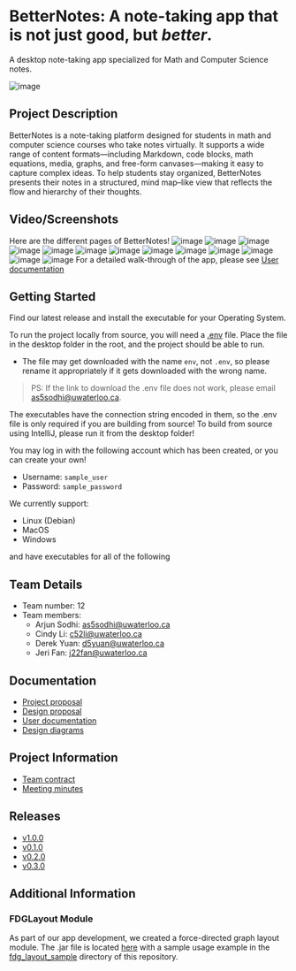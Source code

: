 # BetterNotes: A note-taking app that is not just good, but _better_.

A desktop note-taking app specialized for Math and Computer Science notes.


![image](https://git.uwaterloo.ca/as5sodhi/cs-346-project/-/raw/main/desktop/src/main/resources/betternotes_logo.png?ref_type=heads)

## Project Description
BetterNotes is a note-taking platform designed for students in math and computer science courses who take notes virtually. 
It supports a wide range of content formats—including Markdown, code blocks, math equations, media, graphs, and free-form 
canvases—making it easy to capture complex ideas. 
To help students stay organized, BetterNotes presents their notes in a structured, 
mind map–like view that reflects the flow and hierarchy of their thoughts.

## Video/Screenshots
Here are the different pages of BetterNotes!
![image](https://git.uwaterloo.ca/as5sodhi/cs-346-project/-/raw/eraser-fix-2/desktop/src/main/resources/1.png?ref_type=heads)
![image](https://git.uwaterloo.ca/as5sodhi/cs-346-project/-/raw/eraser-fix-2/desktop/src/main/resources/2.png?ref_type=heads)
![image](https://git.uwaterloo.ca/as5sodhi/cs-346-project/-/raw/eraser-fix-2/desktop/src/main/resources/3.png?ref_type=heads)
![image](https://git.uwaterloo.ca/as5sodhi/cs-346-project/-/raw/eraser-fix-2/desktop/src/main/resources/4.png?ref_type=heads)
![image](https://git.uwaterloo.ca/as5sodhi/cs-346-project/-/raw/eraser-fix-2/desktop/src/main/resources/5.png?ref_type=heads)
![image](https://git.uwaterloo.ca/as5sodhi/cs-346-project/-/raw/eraser-fix-2/desktop/src/main/resources/6.png?ref_type=heads)
![image](https://git.uwaterloo.ca/as5sodhi/cs-346-project/-/raw/eraser-fix-2/desktop/src/main/resources/7.png?ref_type=heads)
![image](https://git.uwaterloo.ca/as5sodhi/cs-346-project/-/raw/eraser-fix-2/desktop/src/main/resources/8.png?ref_type=heads)
![image](https://git.uwaterloo.ca/as5sodhi/cs-346-project/-/raw/eraser-fix-2/desktop/src/main/resources/9.png?ref_type=heads)
![image](https://git.uwaterloo.ca/as5sodhi/cs-346-project/-/raw/eraser-fix-2/desktop/src/main/resources/10.png?ref_type=heads)
![image](https://git.uwaterloo.ca/as5sodhi/cs-346-project/-/raw/eraser-fix-2/desktop/src/main/resources/11.png?ref_type=heads)
![image](https://git.uwaterloo.ca/as5sodhi/cs-346-project/-/raw/eraser-fix-2/desktop/src/main/resources/12.png?ref_type=heads)
![image](https://git.uwaterloo.ca/as5sodhi/cs-346-project/-/raw/eraser-fix-2/desktop/src/main/resources/13.png?ref_type=heads)
For a detailed walk-through of the app, please see [User documentation](https://git.uwaterloo.ca/as5sodhi/cs-346-project/-/wikis/User-Guide)

## Getting Started
Find our latest release and install the executable for your Operating System.

To run the project locally from source, you will need a [.env](https://uofwaterloo-my.sharepoint.com/:u:/r/personal/as5sodhi_uwaterloo_ca/Documents/CS346%20execs/.env?csf=1&web=1&e=yBzsIH) file.
Place the file in the desktop folder in the root, and the project should be able to run.
- The file may get downloaded with the name `env`, not `.env`, so please rename it appropriately if it gets downloaded with the wrong name.

> PS: If the link to download the .env file does not work, please email as5sodhi@uwaterloo.ca.

The executables have the connection string encoded in them, so the .env file is only required if you are building from source! To build from source using IntelliJ, please run it from the desktop folder!

You may log in with the following account which has been created, or you can create your own!
- Username: `sample_user`
- Password: `sample_password`

We currently support:
- Linux (Debian)
- MacOS
- Windows

and have executables for all of the following

## Team Details
* Team number: 12
* Team members:
  * Arjun Sodhi: as5sodhi@uwaterloo.ca
  * Cindy Li: c52li@uwaterloo.ca
  * Derek Yuan: d5yuan@uwaterloo.ca
  * Jeri Fan: j22fan@uwaterloo.ca

## Documentation
* [Project proposal](https://git.uwaterloo.ca/as5sodhi/cs-346-project/-/wikis/project-proposal)
* [Design proposal](https://git.uwaterloo.ca/as5sodhi/cs-346-project/-/wikis/design-proposal)
* [User documentation](https://git.uwaterloo.ca/as5sodhi/cs-346-project/-/wikis/User-Guide)
* [Design diagrams](https://git.uwaterloo.ca/as5sodhi/cs-346-project/-/wikis/Design-Diagrams)

## Project Information
* [Team contract](https://git.uwaterloo.ca/as5sodhi/cs-346-project/-/wikis/team-contract)
* [Meeting minutes](https://git.uwaterloo.ca/as5sodhi/cs-346-project/-/wikis/meeting-minutes)

## Releases
* [v1.0.0](https://git.uwaterloo.ca/as5sodhi/cs-346-project/-/wikis/Releases/%7Bv1.0.0%7D)
* [v0.1.0](https://git.uwaterloo.ca/as5sodhi/cs-346-project/-/wikis/Releases/v0.1.0)
* [v0.2.0](https://git.uwaterloo.ca/as5sodhi/cs-346-project/-/wikis/Releases/v0.2.0)
* [v0.3.0](https://git.uwaterloo.ca/as5sodhi/cs-346-project/-/wikis/Releases/v0.3.0)

## Additional Information

### FDGLayout Module

As part of our app development, we created a force-directed graph layout module. The .jar file is located [here](fdg_layout/jar)
with a sample usage example in the [fdg_layout_sample](fdg_layout_sample) directory of this repository. 